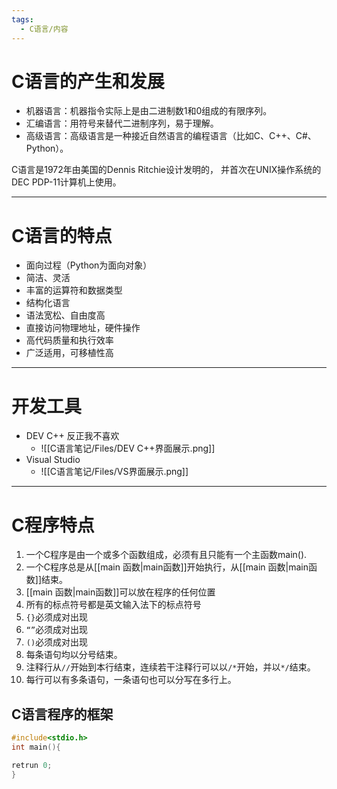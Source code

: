 ```yaml
---
tags:
  - C语言/内容
---
```

# C语言的产生和发展

- 机器语言：机器指令实际上是由二进制数1和0组成的有限序列。 
- 汇编语言：用符号来替代二进制序列，易于理解。
- 高级语言：高级语言是一种接近自然语言的编程语言（比如C、C++、C#、Python）。  

C语言是1972年由美国的Dennis Ritchie设计发明的， 并首次在UNIX操作系统的DEC PDP-11计算机上使用。

---
# C语言的特点

- 面向过程（Python为面向对象）
- 简洁、灵活
- 丰富的运算符和数据类型
- 结构化语言
- 语法宽松、自由度高
- 直接访问物理地址，硬件操作
- 高代码质量和执行效率
- 广泛适用，可移植性高

---
# 开发工具

- DEV C++ 反正我不喜欢
	- ![[C语言笔记/Files/DEV C++界面展示.png]]
- Visual Studio
	- ![[C语言笔记/Files/VS界面展示.png]]

---
# C程序特点

1. 一个C程序是由一个或多个函数组成，必须有且只能有一个主函数main().
2. 一个C程序总是从[[main 函数|main函数]]开始执行，从[[main 函数|main函数]]结束。
3. [[main 函数|main函数]]可以放在程序的任何位置
4. 所有的标点符号都是英文输入法下的标点符号
5. `{}`必须成对出现
6. `“”`必须成对出现
7. `()`必须成对出现
8. 每条语句均以分号结束。
9. 注释行从`//`开始到本行结束，连续若干注释行可以以`/*`开始，并以`*/`结束。
10. 每行可以有多条语句，一条语句也可以分写在多行上。

## C语言程序的框架

```C
#include<stdio.h>
int main(){

retrun 0;
}
```